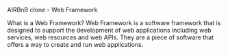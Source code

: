 AIRBnB clone - Web Framework

What is a Web Framework?
Web Framework is a software framework that is designed to support the development of web applications including web services, web resources and web APIs.
They are a piece of software that offers a way to create and run web applications.

